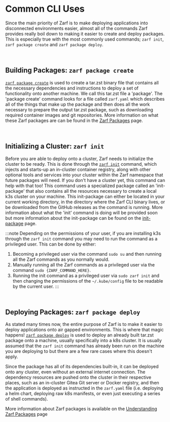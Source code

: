 # Common CLI Uses

Since the main priority of Zarf is to make deploying applications into disconnected environments easier, almost all of the commands Zarf provides really boil down to making it easier to create and deploy packages. This is especially true with the most commonly used commands; `zarf init`, `zarf package create` and `zarf package deploy`. 


<br />


## Building Packages: `zarf package create`
[`zarf package create`](./cli-commands/package/zarf_package_create) is used to create a tar.zst binary file that contains all the necessary dependencies and instructions to deploy a set of functionality onto another machine. We call this tar.zst file a 'package'. The 'package create' command looks for a file called `zarf.yaml` which describes all of the things that make up the package and then does all the work necessary to prepare the output tar.zst package, such as downloading required container images and git repositories. More information on what these Zarf packages are can be found in the [Zarf Packages](../zarf-packages/zarf-packages) page.

<br />

## Initializing a Cluster: `zarf init`
<!-- TODO: Find a good place to talk about what the init command is actually doing (there's a lot of special magic sauce going on with that command) -->
<!-- TODO: Should we talk about the 'Zarf Agent - A Mutating Webhook' here? -->
Before you are able to deploy onto a cluster, Zarf needs to initialize the cluster to be ready. This is done through the [`zarf init`](./cli-commands/zarf_init) command, which injects and starts-up an in-cluster container registry, along with other optional tools and services into your cluster within the Zarf namespace that future packages will need. If you don't have a cluster yet, this command can help with that too! This command uses a specialized package called an 'init-package' that also contains all the resources necessary to create a local k3s cluster on your machine. This init-package can either be located in your current working directory, in the directory where the Zarf CLI binary lives, or be downloaded from the GitHub releases as the command is running. More information about what the 'init' command is doing will be provided soon but more information about the init-package can be found on the [init-package](../zarf-packages/the-zarf-init-package) page.

:::note
Depending on the permissions of your user, if you are installing k3s through the `zarf init` command you may need to run the command as a privileged user. This can be done by either:

1. Becoming a privileged user via the command `sudo su` and then running all the Zarf commands as you normally would.
2. Manually running all the Zarf commands as a privileged user via the command `sudo {ZARF_COMMAND_HERE}`.
3. Running the init command as a privileged user via `sudo zarf init` and then changing the permissions of the `~/.kube/config` file to be readable by the current user.
:::

<br />

## Deploying Packages: `zarf package deploy`

<!-- The most common use case (like 99.9% of the time) is deploying onto a k8s cluster.. but that doesn't HAVE to be the case.. How do I write the docs for this then? -->
<!-- TODO: Write some docs (or reddirect to other docs) describing when you would be able to do a `zarf package deploy` before a `zarf init` -->
As stated many times now, the entire purpose of Zarf is to make it easier to deploy applications onto air gapped environments. This is where that magic happens! [`zarf package deploy`](./cli-commands/package/zarf_package_deploy) is used to deploy an already built tar.zst package onto a machine, usually specifically into a k8s cluster. It is usually assumed that the `zarf init` command has already been run on the machine you are deploying to but there are a few rare cases where this doesn't apply. 

Since the package has all of its dependencies built-in, it can be deployed onto any cluster, even without an external internet connection. The dependency resources are pushed onto the cluster in their respective places, such as an in-cluster Gitea Git server or Docker registry, and then the application is deployed as instructed in the `zarf.yaml` file (i.e. deploying a helm chart, deploying raw k8s manifests, or even just executing a series of shell commands).

More information about Zarf packages is available on the [Understanding Zarf Packages](../zarf-packages/zarf-packages) page
